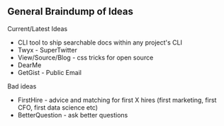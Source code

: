 ## General Braindump of Ideas

Current/Latest Ideas

- CLI tool to ship searchable docs within any project's CLI
- Twyx - SuperTwitter
- View/Source/Blog - css tricks for open source
- DearMe
- GetGist - Public Email

Bad ideas

- FirstHire - advice and matching for first X hires (first marketing, first CFO, first data science etc)
- BetterQuestion - ask better questions
